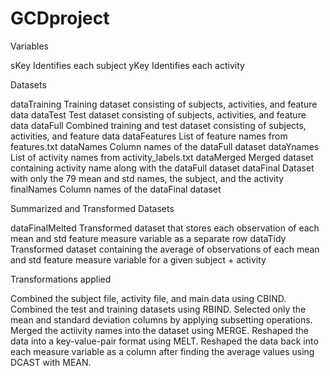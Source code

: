 # GCDproject

Variables 

sKey  Identifies each subject
yKey  Identifies each activity 


Datasets

dataTraining Training dataset consisting of subjects, activities, and feature data
dataTest Test dataset consisting of subjects, activities, and feature data
dataFull Combined training and test dataset consisting of subjects, activities, and feature data
dataFeatures List of feature names from features.txt
dataNames Column names of the dataFull dataset
dataYnames List of activity names from activity_labels.txt
dataMerged Merged dataset containing activity name along with the dataFull dataset
dataFinal Dataset with only the 79 mean and std names, the subject, and the activity
finalNames Column names of the dataFinal dataset

Summarized and Transformed Datasets

dataFinalMelted Transformed dataset that stores each observation of each mean and std feature measure variable as a separate row
dataTidy Transformed dataset containing the average of observations of each mean and std feature measure variable for a given subject + activity

Transformations applied

Combined the subject file, activity file, and main data using CBIND.
Combined the test and training datasets using RBIND.
Selected only the mean and standard deviation columns by applying subsetting operations.
Merged the actiivity names into the dataset using MERGE.
Reshaped the data into a key-value-pair format using MELT.
Reshaped the data back into each measure variable as a column after finding the average values using DCAST with MEAN. 